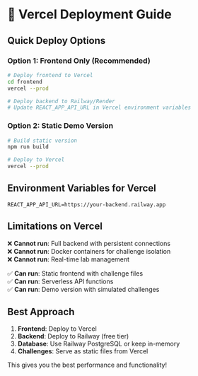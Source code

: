 # 🚀 Vercel Deployment Guide

## Quick Deploy Options

### Option 1: Frontend Only (Recommended)
```bash
# Deploy frontend to Vercel
cd frontend
vercel --prod

# Deploy backend to Railway/Render
# Update REACT_APP_API_URL in Vercel environment variables
```

### Option 2: Static Demo Version
```bash
# Build static version
npm run build

# Deploy to Vercel
vercel --prod
```

## Environment Variables for Vercel

```
REACT_APP_API_URL=https://your-backend.railway.app
```

## Limitations on Vercel

❌ **Cannot run**: Full backend with persistent connections  
❌ **Cannot run**: Docker containers for challenge isolation  
❌ **Cannot run**: Real-time lab management  

✅ **Can run**: Static frontend with challenge files  
✅ **Can run**: Serverless API functions  
✅ **Can run**: Demo version with simulated challenges  

## Best Approach

1. **Frontend**: Deploy to Vercel
2. **Backend**: Deploy to Railway (free tier)
3. **Database**: Use Railway PostgreSQL or keep in-memory
4. **Challenges**: Serve as static files from Vercel

This gives you the best performance and functionality!